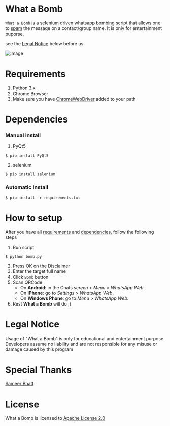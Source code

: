 # What a Bomb

`What a Bomb` is a selenium driven whatsapp bombing script that allows one to [spam](https://en.wikipedia.org/wiki/Mobile_phone_spam) the message on a contact/group name. It is only for entertainment puporse.

see the [Legal Notice](#legal-notice) below before us 

![image](https://user-images.githubusercontent.com/28386721/41796697-27e17cc6-7685-11e8-84b2-d3c55cf5f803.png)

# Requirements
1. Python 3.x
2. Chrome Browser
3. Make sure you have [ChromeWebDriver](http://chromedriver.chromium.org/downloads) added to your path

# Dependencies
### Manual install
1. PyQt5
```
$ pip install PyQt5
```
2. selenium
```
$ pip install selenium
```

### Automatic Install
```
$ pip install -r requirements.txt
```

# How to setup
After you have all [requirements](#requirements) and [dependencies](#dependencies), follow the following steps
1. Run script
```
$ python bomb.py
```
2. Press OK on the Disclaimer
3. Enter the target full name
4. Click `Bomb` button
5. Scan QRCode
    + On **Android**: in the Chats _screen_ > _Menu_ > _WhatsApp Web_.
    + On **iPhone**: go to _Settings_ > _WhatsApp Web_.
    + On **Windows Phone**: go to _Menu_ > _WhatsApp Web_.
6. Rest **What a Bomb** will do ;)

# Legal Notice
Usage of "What a Bomb" is only for educational and entertainment purpose. Developers assume no liability and are not responsible for any misuse or damage caused by this program

# Special Thanks
[Sameer Bhatt](https://github.com/bhattsameer)

# License
What a Bomb is licensed to [Apache License 2.0](https://github.com/tbhaxor/whatabomb/blob/master/LICENSE)

